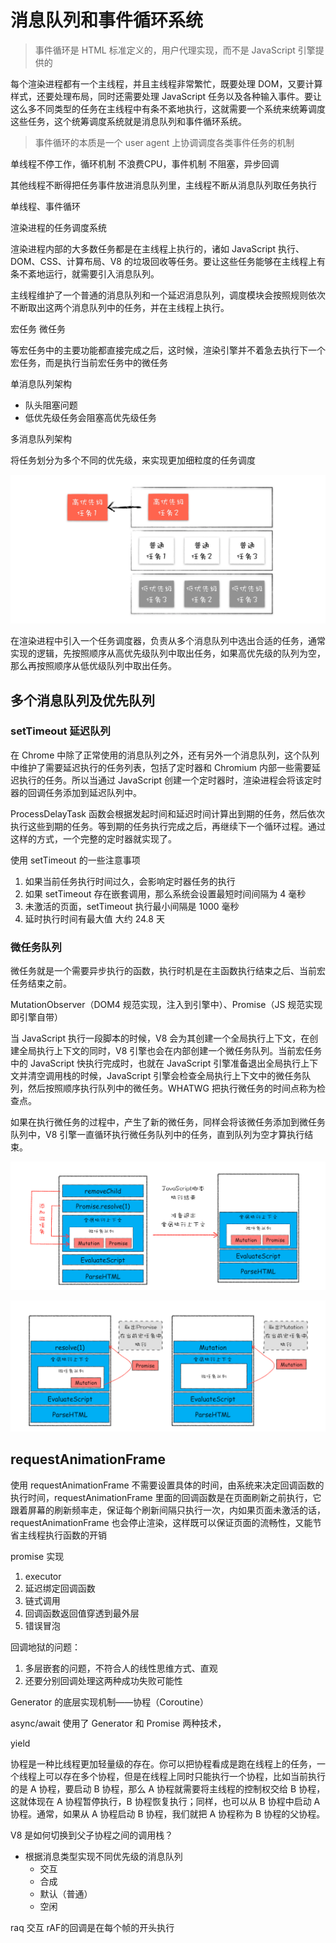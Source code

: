 # 消息队列和事件循环系统

> 事件循环是 HTML 标准定义的，用户代理实现，而不是 JavaScript 引擎提供的

每个渲染进程都有一个主线程，并且主线程非常繁忙，既要处理 DOM，又要计算样式，还要处理布局，同时还需要处理 JavaScript 任务以及各种输入事件。要让这么多不同类型的任务在主线程中有条不紊地执行，这就需要一个系统来统筹调度这些任务，这个统筹调度系统就是消息队列和事件循环系统。

> 事件循环的本质是一个 user agent 上协调调度各类事件任务的机制

单线程不停工作，循环机制
不浪费CPU，事件机制
不阻塞，异步回调



其他线程不断得把任务事件放进消息队列里，主线程不断从消息队列取任务执行


单线程、事件循环

渲染进程的任务调度系统

渲染进程内部的大多数任务都是在主线程上执行的，诸如 JavaScript 执行、DOM、CSS、计算布局、V8 的垃圾回收等任务。要让这些任务能够在主线程上有条不紊地运行，就需要引入消息队列。

主线程维护了一个普通的消息队列和一个延迟消息队列，调度模块会按照规则依次不断取出这两个消息队列中的任务，并在主线程上执行。

宏任务
微任务


等宏任务中的主要功能都直接完成之后，这时候，渲染引擎并不着急去执行下一个宏任务，而是执行当前宏任务中的微任务

单消息队列架构
- 队头阻塞问题
- 低优先级任务会阻塞高优先级任务


多消息队列架构

将任务划分为多个不同的优先级，来实现更加细粒度的任务调度

![图 4](./images/bbe47340e34b0d6cea4a487a75437ccecec3a20ee655e205a7ecee63a9ff7df7.png)  


在渲染进程中引入一个任务调度器，负责从多个消息队列中选出合适的任务，通常实现的逻辑，先按照顺序从高优先级队列中取出任务，如果高优先级的队列为空，那么再按照顺序从低优级队列中取出任务。

## 多个消息队列及优先队列

### setTimeout 延迟队列

在 Chrome 中除了正常使用的消息队列之外，还有另外一个消息队列，这个队列中维护了需要延迟执行的任务列表，包括了定时器和 Chromium 内部一些需要延迟执行的任务。所以当通过 JavaScript 创建一个定时器时，渲染进程会将该定时器的回调任务添加到延迟队列中。

ProcessDelayTask 函数会根据发起时间和延迟时间计算出到期的任务，然后依次执行这些到期的任务。等到期的任务执行完成之后，再继续下一个循环过程。通过这样的方式，一个完整的定时器就实现了。

使用 setTimeout 的一些注意事项
1. 如果当前任务执行时间过久，会影响定时器任务的执行
2. 如果 setTimeout 存在嵌套调用，那么系统会设置最短时间间隔为 4 毫秒
3. 未激活的页面，setTimeout 执行最小间隔是 1000 毫秒
4. 延时执行时间有最大值 大约 24.8 天

### 微任务队列

微任务就是一个需要异步执行的函数，执行时机是在主函数执行结束之后、当前宏任务结束之前。

MutationObserver（DOM4 规范实现，注入到引擎中）、Promise（JS 规范实现即引擎自带）

当 JavaScript 执行一段脚本的时候，V8 会为其创建一个全局执行上下文，在创建全局执行上下文的同时，V8 引擎也会在内部创建一个微任务队列。当前宏任务中的 JavaScript 快执行完成时，也就在 JavaScript 引擎准备退出全局执行上下文并清空调用栈的时候，JavaScript 引擎会检查全局执行上下文中的微任务队列，然后按照顺序执行队列中的微任务。WHATWG 把执行微任务的时间点称为检查点。

如果在执行微任务的过程中，产生了新的微任务，同样会将该微任务添加到微任务队列中，V8 引擎一直循环执行微任务队列中的任务，直到队列为空才算执行结束。

![图 1](images/376098ad2cda9dfc61a0309697ca4ca53d54ba9e2f2e6b17d353a92450990824.png)  

![图 2](images/d137d00a2fe3b8a9f3841485edb1a723c7a2be0d2b06052d710b98943e3018ac.png)  



## requestAnimationFrame

使用 requestAnimationFrame 不需要设置具体的时间，由系统来决定回调函数的执行时间，requestAnimationFrame 里面的回调函数是在页面刷新之前执行，它跟着屏幕的刷新频率走，保证每个刷新间隔只执行一次，内如果页面未激活的话，requestAnimationFrame 也会停止渲染，这样既可以保证页面的流畅性，又能节省主线程执行函数的开销


promise 实现
1. executor
2. 延迟绑定回调函数
3. 链式调用
4. 回调函数返回值穿透到最外层
5. 错误冒泡


回调地狱的问题：
1. 多层嵌套的问题，不符合人的线性思维方式、直观
2. 还要分别回调处理这两种成功失败可能性

Generator 的底层实现机制——协程（Coroutine）

async/await 使用了 Generator 和 Promise 两种技术，

yield

协程是一种比线程更加轻量级的存在。你可以把协程看成是跑在线程上的任务，一个线程上可以存在多个协程，但是在线程上同时只能执行一个协程，比如当前执行的是 A 协程，要启动 B 协程，那么 A 协程就需要将主线程的控制权交给 B 协程，这就体现在 A 协程暂停执行，B 协程恢复执行；同样，也可以从 B 协程中启动 A 协程。通常，如果从 A 协程启动 B 协程，我们就把 A 协程称为 B 协程的父协程。

V8 是如何切换到父子协程之间的调用栈？

- 根据消息类型实现不同优先级的消息队列
  - 交互
  - 合成
  - 默认（普通）
  - 空闲


raq 交互
rAF的回调是在每个帧的开头执行